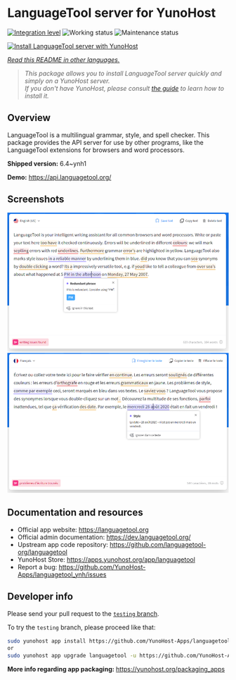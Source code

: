 <!--
N.B.: This README was automatically generated by <https://github.com/YunoHost/apps/tree/master/tools/readme_generator>
It shall NOT be edited by hand.
-->

# LanguageTool server for YunoHost

[![Integration level](https://dash.yunohost.org/integration/languagetool.svg)](https://dash.yunohost.org/appci/app/languagetool) ![Working status](https://ci-apps.yunohost.org/ci/badges/languagetool.status.svg) ![Maintenance status](https://ci-apps.yunohost.org/ci/badges/languagetool.maintain.svg)

[![Install LanguageTool server with YunoHost](https://install-app.yunohost.org/install-with-yunohost.svg)](https://install-app.yunohost.org/?app=languagetool)

*[Read this README in other languages.](./ALL_README.md)*

> *This package allows you to install LanguageTool server quickly and simply on a YunoHost server.*  
> *If you don't have YunoHost, please consult [the guide](https://yunohost.org/install) to learn how to install it.*

## Overview

LanguageTool is a multilingual grammar, style, and spell checker. This package provides the API server for use by other programs, like the LanguageTool extensions for browsers and word processors.


**Shipped version:** 6.4~ynh1

**Demo:** <https://api.languagetool.org/>

## Screenshots

![Screenshot of LanguageTool server](./doc/screenshots/screenshot.png)
![Screenshot of LanguageTool server](./doc/screenshots/screenshot_fr.png)

## Documentation and resources

- Official app website: <https://languagetool.org>
- Official admin documentation: <https://dev.languagetool.org/>
- Upstream app code repository: <https://github.com/languagetool-org/languagetool>
- YunoHost Store: <https://apps.yunohost.org/app/languagetool>
- Report a bug: <https://github.com/YunoHost-Apps/languagetool_ynh/issues>

## Developer info

Please send your pull request to the [`testing` branch](https://github.com/YunoHost-Apps/languagetool_ynh/tree/testing).

To try the `testing` branch, please proceed like that:

```bash
sudo yunohost app install https://github.com/YunoHost-Apps/languagetool_ynh/tree/testing --debug
or
sudo yunohost app upgrade languagetool -u https://github.com/YunoHost-Apps/languagetool_ynh/tree/testing --debug
```

**More info regarding app packaging:** <https://yunohost.org/packaging_apps>
